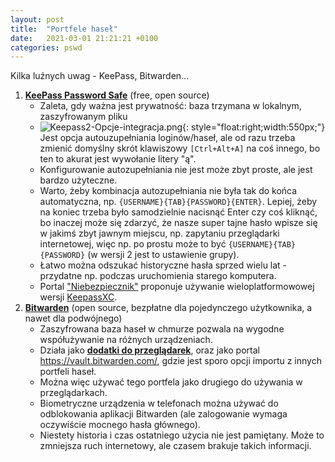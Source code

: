 ```yaml
---
layout: post
title:  "Portfele haseł"
date:   2021-03-01 21:21:21 +0100
categories: pswd
---
```


Kilka luźnych uwag - KeePass, Bitwarden...

1. [**KeePass Password Safe**](https://keepass.info/) (free, open source)
   * Zaleta, gdy ważna jest prywatność: baza trzymana w lokalnym, zaszyfrowanym pliku
   * ![Keepass2-Opcje-integracja.png]({{site.baseurl}}/assets/img/Keepass2-Opcje-integracja.png "Keepass2-Opcje-integracja.png"){: style="float:right;width:550px;"} Jest opcja autouzupełniania loginów/haseł, ale od razu trzeba zmienić domyślny skrót klawiszowy `[Ctrl+Alt+A]` na coś innego, bo ten to akurat jest wywołanie litery "ą".
   * Konfigurowanie autozupełniania nie jest może zbyt proste, ale jest bardzo użyteczne.
   * Warto, żeby kombinacja autozupełniania nie była tak do końca automatyczna, np. `{USERNAME}{TAB}{PASSWORD}{ENTER}`. Lepiej, żeby na koniec trzeba było samodzielnie nacisnąć Enter czy coś kliknąć, bo inaczej może się zdarzyć, że nasze super tajne hasło wpisze się w jakimś zbyt jawnym miejscu, np. zapytaniu przeglądarki internetowej, więc np. po prostu może to być `{USERNAME}{TAB}{PASSWORD}` (w wersji 2 jest to ustawienie grupy).
   * Łatwo można odszukać historyczne hasła sprzed wielu lat - przydatne np. podczas uruchomienia starego komputera.
   * Portal ["Niebezpiecznik"](https://niebezpiecznik.pl/post/keepass-jak-zaczac-swoja-przygode-z-managerem-hasel/) proponuje używanie wieloplatformowowej wersji [KeepassXC](https://keepassxc.org/).
2. [**Bitwarden**](https://bitwarden.com/download/) (open source, bezpłatne dla pojedynczego użytkownika, a nawet dla podwójnego)
   * Zaszyfrowana baza haseł w chmurze pozwala na wygodne współużywanie na różnych urządzeniach.
   * Działa jako [**dodatki do przeglądarek**](https://bitwarden.com/download/#web-browser), oraz jako portal <https://vault.bitwarden.com/>, gdzie jest sporo opcji importu z innych portfeli haseł.
   * Można więc używać tego portfela jako drugiego do używania w przeglądarkach.
   * Biometryczne urządzenia w telefonach można używać do odblokowania aplikacji Bitwarden (ale zalogowanie wymaga oczywiście mocnego hasła głównego).
   * Niestety historia i czas ostatniego użycia nie jest pamiętany. Może to zmniejsza ruch internetowy, ale czasem brakuje takich informacji.


<!-- {% unless jekyll.environment %} -->
<script>

(function() {
  const images = document.getElementsByTagName('img'); 
  for(let i = 0; i < images.length; i++) {
    images[i].src = images[i].src.replace('%7B%7Bsite.baseurl%7D%7D','..');
  } //{{site.baseurl}} - without spaces!  
})();

</script>
<!-- {% endunless %} -->